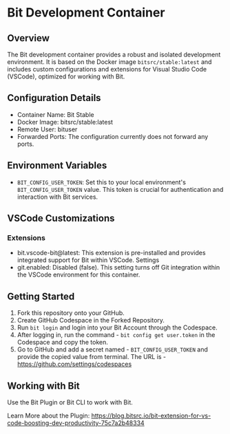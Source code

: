 # Bit Development Container

## Overview

The Bit development container provides a robust and isolated development environment. It is based on the Docker image `bitsrc/stable:latest` and includes custom configurations and extensions for Visual Studio Code (VSCode), optimized for working with Bit.

## Configuration Details
- Container Name: Bit Stable
- Docker Image: bitsrc/stable:latest
- Remote User: bituser
- Forwarded Ports: The configuration currently does not forward any ports.

## Environment Variables

- `BIT_CONFIG_USER_TOKEN`: Set this to your local environment's `BIT_CONFIG_USER_TOKEN` value. This token is crucial for authentication and interaction with Bit services.

## VSCode Customizations

### Extensions
- bit.vscode-bit@latest: This extension is pre-installed and provides integrated support for Bit within VSCode.
Settings
- git.enabled: Disabled (false). This setting turns off Git integration within the VSCode environment for this container.

## Getting Started

1. Fork this repository onto your GitHub.
2. Create GitHub Codespace in the Forked Repository.
3. Run `bit login` and login into your Bit Account through the Codespace.
4. After logging in, run the command - `bit config get user.token` in the Codespace and copy the token.
5. Go to GitHub and add a secret named - `BIT_CONFIG_USER_TOKEN` and provide the copied value from terminal. The URL is - https://github.com/settings/codespaces

## Working with Bit

Use the Bit Plugin or Bit CLI to work with Bit.

Learn More about the Plugin: https://blog.bitsrc.io/bit-extension-for-vs-code-boosting-dev-productivity-75c7a2b48334

